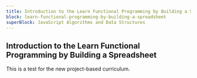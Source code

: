 ```yaml
---
title: Introduction to the Learn Functional Programming by Building a Spreadsheet
block: learn-functional-programming-by-building-a-spreadsheet
superBlock: JavaScript Algorithms and Data Structures
---
```


## Introduction to the Learn Functional Programming by Building a Spreadsheet

This is a test for the new project-based curriculum.
